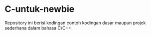 # C-untuk-newbie
Repository ini berisi kodingan contoh kodingan dasar maupun projek sederhana dalam bahasa C/C++.
